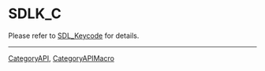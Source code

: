 # SDLK_C

Please refer to [SDL_Keycode](SDL_Keycode) for details.

----
[CategoryAPI](CategoryAPI), [CategoryAPIMacro](CategoryAPIMacro)

